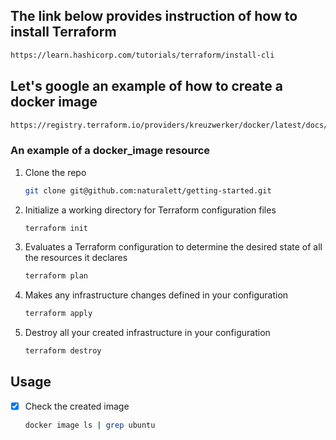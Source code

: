 ## The link below provides instruction of how to install Terraform

```BASH
https://learn.hashicorp.com/tutorials/terraform/install-cli
```

## Let's google an example of how to create a docker image

```BASH
https://registry.terraform.io/providers/kreuzwerker/docker/latest/docs/resources/image
```

### An example of a docker_image resource

1. Clone the repo
   ```sh
   git clone git@github.com:naturalett/getting-started.git
   ```
3. Initialize a working directory for Terraform configuration files
   ```sh
   terraform init
   ```
4. Evaluates a Terraform configuration to determine the desired state of all the resources it declares
   ```sh
   terraform plan
   ```
5. Makes any infrastructure changes defined in your configuration
   ```sh
   terraform apply
   ```
6. Destroy all your created infrastructure in your configuration
   ```sh
   terraform destroy
   ```

<!-- USAGE EXAMPLES -->
## Usage

- [x] Check the created image
   ```sh
   docker image ls | grep ubuntu
   ```
